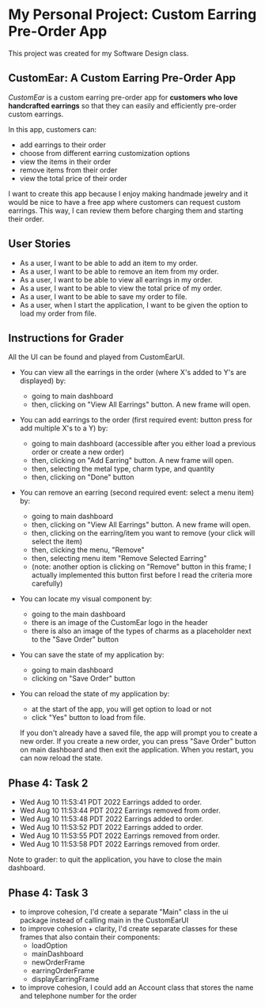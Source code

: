 # My Personal Project: Custom Earring Pre-Order App
This project was created for my Software Design class.

## CustomEar: A Custom Earring Pre-Order App 
*CustomEar* is a custom earring pre-order app for **customers who love handcrafted earrings** 
so that they can easily and efficiently pre-order custom earrings.

In this app, customers can:
- add earrings to their order
- choose from different earring customization options
- view the items in their order
- remove items from their order
- view the total price of their order

I want to create this app because I enjoy making handmade jewelry and it would be nice to have a free app
where customers can request custom earrings. This way, I can review them before charging them and starting
their order.

## User Stories
- As a user, I want to be able to add an item to my order.
- As a user, I want to be able to remove an item from my order.
- As a user, I want to be able to view all earrings in my order.
- As a user, I want to be able to view the total price of my order.
- As a user, I want to be able to save my order to file.
- As a user, when I start the application, I want to be given the option to load my order from file.

## Instructions for Grader

All the UI can be found and played from CustomEarUI.

- You can view all the earrings in the order (where X's added to Y's are displayed) by:
    - going to main dashboard
    - then, clicking on "View All Earrings" button. A new frame will open.
  
- You can add earrings to the order (first required event: button press for add multiple X's to a Y) by:
  - going to main dashboard (accessible after you either load a previous order or create a new order)
  - then, clicking on "Add Earring" button. A new frame will open.
  - then, selecting the metal type, charm type, and quantity
  - then, clicking on "Done" button

- You can remove an earring (second required event: select a menu item) by:
  - going to main dashboard
  - then, clicking on "View All Earrings" button. A new frame will open.
  - then, clicking on the earring/item you want to remove (your click will select the item)
  - then, clicking the menu, "Remove"
  - then, selecting menu item "Remove Selected Earring"
  - (note: another option is clicking on "Remove" button in this frame; I actually implemented this button first
     before I read the criteria more carefully)

- You can locate my visual component by:
  - going to the main dashboard
  - there is an image of the CustomEar logo in the header
  - there is also an image of the types of charms as a placeholder next to the "Save Order" button

- You can save the state of my application by:
  - going to main dashboard
  - clicking on "Save Order" button

- You can reload the state of my application by:
  - at the start of the app, you will get option to load or not
  - click "Yes" button to load from file. 
  
  If you don't already have a saved file, the app will prompt you to create a new order. 
  If you create a new order, you can press "Save Order" button on main dashboard and 
  then exit the application. When you restart, you can now reload the state.

## Phase 4: Task 2

- Wed Aug 10 11:53:41 PDT 2022
  Earrings added to order.
- Wed Aug 10 11:53:44 PDT 2022
  Earrings removed from order.
- Wed Aug 10 11:53:48 PDT 2022
  Earrings added to order.
- Wed Aug 10 11:53:52 PDT 2022
  Earrings added to order.
- Wed Aug 10 11:53:55 PDT 2022
  Earrings removed from order.
- Wed Aug 10 11:53:58 PDT 2022
  Earrings removed from order.

Note to grader: to quit the application, you have to close the main dashboard.

## Phase 4: Task 3
- to improve cohesion, I'd create a separate "Main" class in the ui package instead of calling main
  in the CustomEarUI
- to improve cohesion + clarity, I'd create separate classes for these frames that also 
  contain their components:
  - loadOption 
  - mainDashboard
  - newOrderFrame
  - earringOrderFrame
  - displayEarringFrame
- to improve cohesion, I could add an Account class that stores the name and telephone number
  for the order
